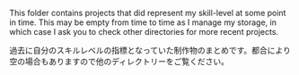 This folder contains projects that did represent my skill-level at some point in time. This may be empty from time to time as I manage my storage, in which case I ask you to check other directories for more recent projects.

過去に自分のスキルレベルの指標となっていた制作物のまとめです。都合により空の場合もありますので他のディレクトリーをご覧ください。
